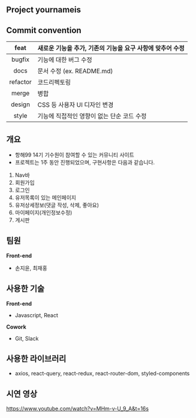 ## Project yournameis

## Commit convention

|   feat   | 새로운 기능을 추가, 기존의 기능을 요구 사항에 맞추어 수정 |
| :------: | :-------------------------------------------------------- |
|  bugfix  | 기능에 대한 버그 수정                                     |
|   docs   | 문서 수정 (ex. README.md)                                 |
| refactor | 코드리펙토링                                              |
|  merge   | 병합                                                      |
|  design  | CSS 등 사용자 UI 디자인 변경                              |
|  style   | 기능에 직접적인 영향이 없는 단순 코드 수정                |

## 개요

- 항해99 14기 기수원이 참여할 수 있는 커뮤니티 사이트
- 프로젝트는 1주 동안 진행되었으며, 구현사항은 다음과 같습니다.

1. Nav바
2. 회원가입
3. 로그인
4. 유저목록이 있는 메인페이지
5. 유저상세정보(댓글 작성, 삭제, 좋아요)
6. 마이페이지(개인정보수정)
7. 게시판

## 팀원

**Front-end**

- 손지윤, 최재홍

## 사용한 기술

**Front-end**

- Javascript, React

**Cowork**

- Git, Slack

## 사용한 라이브러리

- axios, react-query, react-redux, react-router-dom, styled-components

## 시연 영상

https://www.youtube.com/watch?v=MHm-v-U_9_A&t=16s
